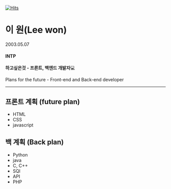 [![Hits](https://hits.seeyoufarm.com/api/count/incr/badge.svg?url=https%3A%2F%2Fgithub.com%2FDuKong21&count_bg=%23000000&title_bg=%23848484&icon=&icon_color=%23000000&title=hits&edge_flat=true)](https://hits.seeyoufarm.com)

# 이 원(Lee won)
2003.05.07
#### INTP
**하고싶은것 - 프론트, 백엔드 개발자**:computer:

Plans for the future - Front-end and Back-end developer

---

## 프론트 계획 (future plan)
- HTML
- CSS
- javascript

## 백 계획 (Back plan)
- Python
- java
- C, C++
- SQl
- API
- PHP
